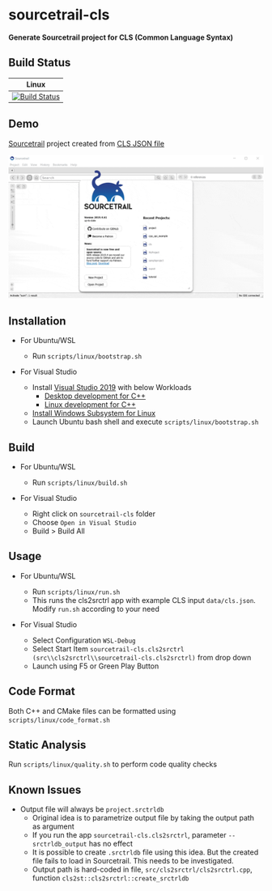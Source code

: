 # sourcetrail-cls

**Generate Sourcetrail project for CLS (Common Language Syntax)**

## Build Status

| Linux                                               |
|-----------------------------------------------------|
| [![Build Status][appveyor_status]][appveyor_builds] |

[appveyor_status]: https://ci.appveyor.com/api/projects/status/x9rv935g9ki26i9f?svg=true
[appveyor_builds]: https://ci.appveyor.com/project/shanmukhananda/sourcetrail-cls

## Demo

[Sourcetrail](https://www.sourcetrail.com/) project created from [CLS JSON file](data/cls.json)

![Alt Text](docs/demo.gif)

## Installation

- For Ubuntu/WSL
    - Run `scripts/linux/bootstrap.sh`

- For Visual Studio
    - Install [Visual Studio 2019](https://visualstudio.microsoft.com/vs/) with below Workloads
        - [Desktop development for C++](https://docs.microsoft.com/en-us/cpp/build/vscpp-step-0-installation?view=vs-2019)
        - [Linux development for C++](https://docs.microsoft.com/en-us/cpp/linux/download-install-and-setup-the-linux-development-workload?view=vs-2019)
    - [Install Windows Subsystem for Linux](https://docs.microsoft.com/en-us/windows/wsl/install-win10)
    - Launch Ubuntu bash shell and execute `scripts/linux/bootstrap.sh`

## Build

- For Ubuntu/WSL
    - Run `scripts/linux/build.sh`
    
- For Visual Studio
    - Right click on `sourcetrail-cls` folder
    - Choose `Open in Visual Studio`
    - Build > Build All

## Usage

- For Ubuntu/WSL
    - Run `scripts/linux/run.sh`
    - This runs the cls2srctrl app with example CLS input `data/cls.json`. Modify `run.sh` according to your need

- For Visual Studio
    - Select Configuration `WSL-Debug`
    - Select Start Item `sourcetrail-cls.cls2srctrl (src\\cls2srctrl\\sourcetrail-cls.cls2srctrl)` from drop down
    - Launch using F5 or Green Play Button

## Code Format

Both C++ and CMake files can be formatted using `scripts/linux/code_format.sh`

## Static Analysis

Run `scripts/linux/quality.sh` to perform code quality checks

## Known Issues

- Output file will always be `project.srctrldb`
    - Original idea is to parametrize output file by taking the output path as argument
    - If you run the app `sourcetrail-cls.cls2srctrl`, parameter `--srctrldb_output` has no effect 
    - It is possible to create `.srctrldb` file using this idea. But the created file fails to load in Sourcetrail. This needs to be investigated.
    - Output path is hard-coded in file, `src/cls2srctrl/cls2srctrl.cpp`, function `cls2st::cls2srctrl::create_srctrldb`

